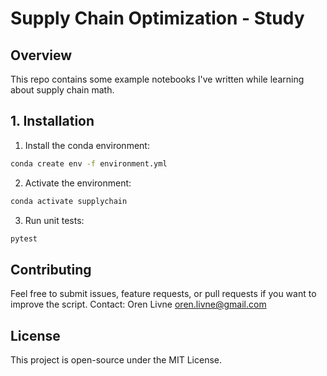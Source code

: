 # Supply Chain Optimization - Study

## Overview
This repo contains some example notebooks I've written while learning about supply chain math.

## 1. Installation
1. Install the conda environment:

```sh
conda create env -f environment.yml
```
2. Activate the environment:
```sh
conda activate supplychain
```
3. Run unit tests:
```sh
pytest
```

## Contributing

Feel free to submit issues, feature requests, or pull requests if you want to improve the script.
Contact: Oren Livne <oren.livne@gmail.com>

## License

This project is open-source under the MIT License.
